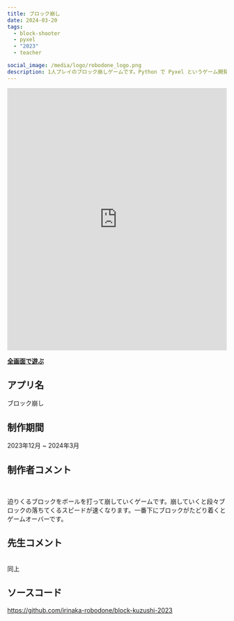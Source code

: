 ```yaml
---
title: ブロック崩し
date: 2024-03-20
tags:
  - block-shooter
  - pyxel
  - "2023"
  - teacher

social_image: /media/logo/robodone_logo.png
description: 1人プレイのブロック崩しゲームです。Python で Pyxel というゲーム開発エンジンを使って開発しました。スマートフォンで遊べます。
---
```


<iframe src="https://irinaka-robodone.github.io/block-kuzushi-2023/" width="100%" height="600px" frameborder="0" scrolling="no"></iframe>

<b>[全画面で遊ぶ](https://irinaka-robodone.github.io/block-kuzushi-2023/)</b>

## アプリ名
ブロック崩し

## 制作期間
2023年12月 ~ 2024年3月

## 制作者コメント
<br>

迫りくるブロックをボールを打って崩していくゲームです。崩していくと段々ブロックの落ちてくるスピードが速くなります。一番下にブロックがたどり着くとゲームオーバーです。

## 先生コメント
<br>
同上

## ソースコード
https://github.com/irinaka-robodone/block-kuzushi-2023